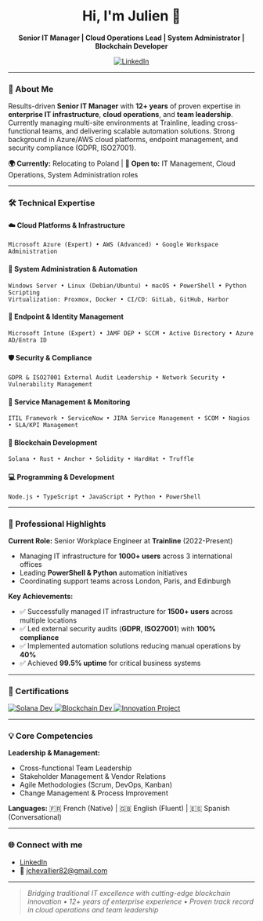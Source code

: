 <h1 align="center">Hi, I'm Julien 👋</h1>

<p align="center">
  <strong>Senior IT Manager | Cloud Operations Lead | System Administrator | Blockchain Developer</strong>
</p>

<p align="center">
  <a href="https://www.linkedin.com/in/julienc82/" target="_blank" rel="noopener noreferrer">
    <img src="https://img.shields.io/badge/LinkedIn-Connect-blue?logo=linkedin" alt="LinkedIn">
  </a>
</p>

---

### 💼 About Me

Results-driven **Senior IT Manager** with **12+ years** of proven expertise in **enterprise IT infrastructure**, **cloud operations**, and **team leadership**. Currently managing multi-site environments at Trainline, leading cross-functional teams, and delivering scalable automation solutions. Strong background in Azure/AWS cloud platforms, endpoint management, and security compliance (GDPR, ISO27001).

**🌍 Currently:** Relocating to Poland | **🎯 Open to:** IT Management, Cloud Operations, System Administration roles

---

### 🛠️ Technical Expertise

#### ☁️ Cloud Platforms & Infrastructure
```
Microsoft Azure (Expert) • AWS (Advanced) • Google Workspace Administration
```

#### 🔧 System Administration & Automation
```
Windows Server • Linux (Debian/Ubuntu) • macOS • PowerShell • Python Scripting
Virtualization: Proxmox, Docker • CI/CD: GitLab, GitHub, Harbor
```

#### 📱 Endpoint & Identity Management
```
Microsoft Intune (Expert) • JAMF DEP • SCCM • Active Directory • Azure AD/Entra ID
```

#### 🛡️ Security & Compliance
```
GDPR & ISO27001 External Audit Leadership • Network Security • Vulnerability Management
```

#### 🎫 Service Management & Monitoring
```
ITIL Framework • ServiceNow • JIRA Service Management • SCOM • Nagios • SLA/KPI Management
```

#### 🔗 Blockchain Development
```
Solana • Rust • Anchor • Solidity • HardHat • Truffle
```

#### 💻 Programming & Development
```
Node.js • TypeScript • JavaScript • Python • PowerShell
```

---

### 🏢 Professional Highlights

**Current Role:** Senior Workplace Engineer at **Trainline** (2022-Present)
- Managing IT infrastructure for **1000+ users** across 3 international offices
- Leading **PowerShell & Python** automation initiatives
- Coordinating support teams across London, Paris, and Edinburgh

**Key Achievements:**
- ✅ Successfully managed IT infrastructure for **1500+ users** across multiple locations
- ✅ Led external security audits (**GDPR**, **ISO27001**) with **100% compliance**
- ✅ Implemented automation solutions reducing manual operations by **40%**
- ✅ Achieved **99.5% uptime** for critical business systems

---

### 📜 Certifications

<p>
  <a href="https://certificate.bcdiploma.com/check/B89F34BA2264FB9B22E9B1BAD0C428DE3440995903499BFE57C6C311F2B3EF94elhKRVpvbTVTRkVsUTJ1UlpheXdjOTJJRnZmMTJHV3pkaVpERG5iREM4MGpDTkQv" target="_blank" rel="noopener noreferrer">
    <img src="https://img.shields.io/badge/Solana_Developer-Verified-blue?logo=solana" alt="Solana Dev">
  </a>
  <a href="https://certificate.bcdiploma.com/check/0358FEB728F15210B07F0DE8ABB333FF498FC1A172E1BCBBF0A5AB97F76639F7Umdvc3UrS2NuMkJ1MzlVRlJVcUdmKys2TS8xenFnTjJSQjVHelZrbGFkNlMwYlIr" target="_blank" rel="noopener noreferrer">
    <img src="https://img.shields.io/badge/Blockchain_Developer-Verified-8A2BE2?logo=ethereum" alt="Blockchain Dev">
  </a>
  <a href="https://certificate.bcdiploma.com/check/26FFB98C351F708454ED2ECC6E42540A4B6A827F8F339DB41EE5166475C21BE2RUxVTkxSdTVYNW5wRDJ0ZENtTjR1NUNySk0wRzVoQ0ZjYXdSRFdmbmFldGx3cXFX" target="_blank" rel="noopener noreferrer">
    <img src="https://img.shields.io/badge/Innovation_Project-Verified-ffcd38?logo=star" alt="Innovation Project">
  </a>
</p>

---

### 💡 Core Competencies

**Leadership & Management:**
- Cross-functional Team Leadership
- Stakeholder Management & Vendor Relations
- Agile Methodologies (Scrum, DevOps, Kanban)
- Change Management & Process Improvement

**Languages:** 
🇫🇷 French (Native) | 🇬🇧 English (Fluent) | 🇪🇸 Spanish (Conversational)

---

### 🌐 Connect with me

- [LinkedIn](https://www.linkedin.com/in/julienc82/)
- 📧 jchevallier82@gmail.com

---

> _Bridging traditional IT excellence with cutting-edge blockchain innovation • 12+ years of enterprise experience • Proven track record in cloud operations and team leadership_